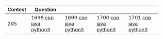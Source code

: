 |Contest|Question||||
|-|-|-|-|-|
|205|1698 [cpp](https://feiteng.github.io/ContestResult/205/cppResult/1698/index.html) [java](https://feiteng.github.io/ContestResult/205/javaResult/1698/index.html) [python3](https://feiteng.github.io/ContestResult/205/python3Result/1698/index.html)|1699 [cpp](https://feiteng.github.io/ContestResult/205/cppResult/1699/index.html) [java](https://feiteng.github.io/ContestResult/205/javaResult/1699/index.html) [python3](https://feiteng.github.io/ContestResult/205/python3Result/1699/index.html)|1700 [cpp](https://feiteng.github.io/ContestResult/205/cppResult/1700/index.html) [java](https://feiteng.github.io/ContestResult/205/javaResult/1700/index.html) [python3](https://feiteng.github.io/ContestResult/205/python3Result/1700/index.html)|1701 [cpp](https://feiteng.github.io/ContestResult/205/cppResult/1701/index.html) [java](https://feiteng.github.io/ContestResult/205/javaResult/1701/index.html) [python3](https://feiteng.github.io/ContestResult/205/python3Result/1701/index.html)|